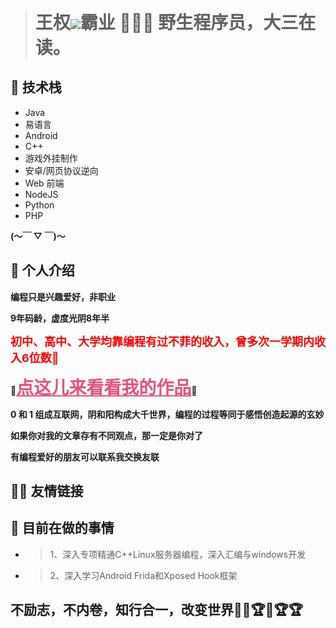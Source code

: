 
> <span style="font-size: 28px;font-weight: bold;">王权<img src="https://wqby-1304194722.cos.ap-nanjing.myqcloud.com/img/下载.png"/>霸业 🏋🏻‍♂️ 野生程序员，大三在读。</span>

## 🥽 技术栈

- Java<el-progress :percentage="95" />
- 易语言<el-progress :percentage="100"  />
- Android<el-progress :percentage="60" />
- C++<el-progress :percentage="95" />
- 游戏外挂制作<el-progress :percentage="80"  />
- 安卓/网页协议逆向<el-progress :percentage="100"  />
- Web 前端<el-progress :percentage="90"  />
- NodeJS<el-progress :percentage="80" />
- Python<el-progress :percentage="10"  />
- PHP<el-progress :percentage="40"  />

**(～￣ ▽ ￣)～**

## 🤳 个人介绍

**编程只是兴趣爱好，非职业**

**9年码龄，虚度光阴8年半**

<span style="font-size: 18px;font-weight: bold;color:red">初中、高中、大学均靠编程有过不菲的收入，曾多次一学期内收入6位数🥴</span>


🥴<a style='color:rgb(231,82,128);font-size:28px;font-weight:bold' href="/view/work/">点这儿来看看我的作品</a>🥴



**0 和 1 组成互联网，阴和阳构成大千世界，编程的过程等同于感悟创造起源的玄妙**

**如果你对我的文章存有不同观点，那一定是你对了**

**有编程爱好的朋友可以联系我交换友联**


## 🐱‍🐉 友情链接
<Friend/>

## 💎 目前在做的事情


- > 1、深入专项精通C++Linux服务器编程，深入汇编与windows开发
- > 2、深入学习Android Frida和Xposed Hook框架

## 不励志，不内卷，知行合一，改变世界🏅🏅🏆🏅🏆🏆

